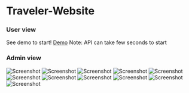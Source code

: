 # Traveler-Website

### User view
See demo to start!
[Demo](https://traveler.bernardogeneroso.vercel.app/)
Note: API can take few seconds to start

### Admin view

![Screenshot](https://i.ibb.co/9qnHT0h/1.png)
![Screenshot](https://i.ibb.co/9TYY9ML/2.png)
![Screenshot](https://i.ibb.co/jRbyyrF/3.png)
![Screenshot](https://i.ibb.co/27NsjyM/4.png)
![Screenshot](https://i.ibb.co/GMWnHhM/5.png)
![Screenshot](https://i.ibb.co/8YkWJLs/6.png)
![Screenshot](https://i.ibb.co/cFgd6ct/7.png)
![Screenshot](https://i.ibb.co/znNZDp6/8.png)
![Screenshot](https://i.ibb.co/613YCmb/9.png)
![Screenshot](https://i.ibb.co/93N4RVX/10.png)
![Screenshot](https://i.ibb.co/mHNdFqq/11.png)
